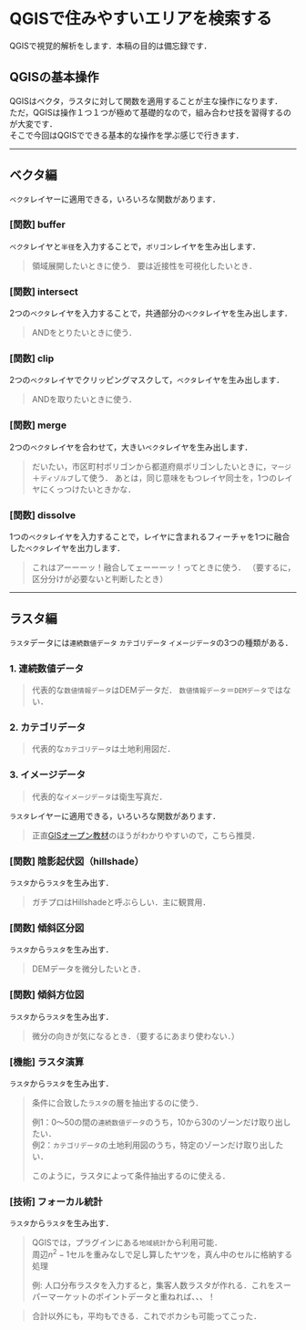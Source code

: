 # QGISで住みやすいエリアを検索する

QGISで視覚的解析をします．本稿の目的は備忘録です．

## QGISの基本操作

QGISはベクタ，ラスタに対して関数を適用することが主な操作になります．<br>
ただ，QGISは操作１つ１つが極めて基礎的なので，組み合わせ技を習得するのが大変です．<br>
そこで今回はQGISでできる基本的な操作を学ぶ感じで行きます．

---

## ベクタ編

`ベクタ`レイヤーに適用できる，いろいろな関数があります．

### [関数] buffer

`ベクタ`レイヤと`半径`を入力することで，`ポリゴン`レイヤを生み出します．

> 領域展開したいときに使う．
> 要は近接性を可視化したいとき．

### [関数] intersect

2つの`ベクタ`レイヤを入力することで，共通部分の`ベクタ`レイヤを生み出します．

> ANDをとりたいときに使う．

### [関数] clip

2つの`ベクタ`レイヤでクリッピングマスクして，`ベクタ`レイヤを生み出します．

> ANDを取りたいときに使う．

### [関数] merge

2つの`ベクタ`レイヤを合わせて，大きい`ベクタ`レイヤを生み出します．

> だいたい，市区町村ポリゴンから都道府県ポリゴンしたいときに，`マージ`＋`ディゾルブ`して使う．
> あとは，同じ意味をもつレイヤ同士を，1つのレイヤにくっつけたいときかな．

### [関数] dissolve

1つの`ベクタ`レイヤを入力することで，レイヤに含まれるフィーチャを1つに融合した`ベクタ`レイヤを出力します．

> これはアーーーッ！融合してェーーーッ！ってときに使う．
> （要するに，区分分けが必要ないと判断したとき）

---

## ラスタ編

`ラスタ`データには`連続数値データ` `カテゴリデータ` `イメージデータ`の3つの種類がある．

### 1. 連続数値データ

> 代表的な`数値情報データ`はDEMデータだ．
> `数値情報データ`＝`DEMデータ`ではない．

### 2. カテゴリデータ

> 代表的な`カテゴリデータ`は土地利用図だ．

### 3. イメージデータ

> 代表的な`イメージデータ`は衛生写真だ．

`ラスタ`レイヤーに適用できる，いろいろな関数があります．

> 正直[GISオープン教材](https://gis-oer.github.io/gitbook/book/materials/15/15.html)のほうがわかりやすいので，こちら推奨．

### [関数] 陰影起伏図（hillshade）

`ラスタ`から`ラスタ`を生み出す．

> ガチプロはHillshadeと呼ぶらしい．主に観賞用．

### [関数] 傾斜区分図

`ラスタ`から`ラスタ`を生み出す．

> DEMデータを微分したいとき．

### [関数] 傾斜方位図

`ラスタ`から`ラスタ`を生み出す．

> 微分の向きが気になるとき．（要するにあまり使わない．）

### [機能] ラスタ演算

`ラスタ`から`ラスタ`を生み出す．

> 条件に合致した`ラスタ`の層を抽出するのに使う．
> 
> 例1：0〜50の間の`連続数値データ`のうち，10から30のゾーンだけ取り出したい．<br>
> 例2：`カテゴリデータ`の土地利用図のうち，特定のゾーンだけ取り出したい．
> 
> このように，ラスタによって条件抽出するのに使える．

### [技術] フォーカル統計

`ラスタ`から`ラスタ`を生み出す．

> QGISでは，プラグインにある`地域統計`から利用可能．  
> 周辺$n ^ 2 - 1$セルを重みなしで足し算したヤツを，真ん中のセルに格納する処理
> 
> 例: 人口分布ラスタを入力すると，集客人数ラスタが作れる．これをスーパーマーケットのポイントデータと重ねれば、、、！

> 合計以外にも，平均もできる．これでボカシも可能ってこった．






